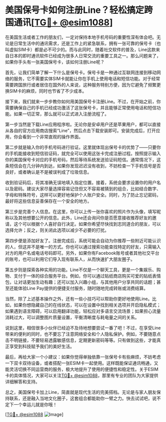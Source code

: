 # 美国保号卡如何注册Line？轻松搞定跨国通讯[[TG💪+ @esim1088](https://t.me/s/esim1088)]

在美国生活或者工作的朋友们，一定对保持本地手机号码的重要性深有体会吧。无论是日常生活中的通讯需求，还是工作上的紧急联系，拥有一张可靠的保号卡（也叫虚拟SIM卡）都是必不可少的。而与此同时，随着社交软件的普及，Line这款来自日本的即时通讯软件已经成为很多人日常交流的重要工具之一。那么问题来了，如果你手头有一张美国保号卡，该如何注册Line呢？

首先，让我们简单了解一下什么是保号卡。保号卡是一种通过互联网连接到移动网络的服务，它不需要实体SIM卡就能让你在手机上使用电话和短信功能。对于经常需要跨国旅行或者居住在国外的人来说，这种服务特别方便，因为它避免了频繁更换SIM卡的麻烦，同时也节省了不少成本。

接下来，我们就来一步步教你如何用美国保号卡注册Line。不过，在开始之前，你需要确保自己的手机已经成功激活了这张保号卡，并且能够正常使用电话和短信功能。如果一切正常，那么就可以正式进入注册流程了。

第一步当然是下载Line应用程序啦。无论你是安卓用户还是苹果用户，都可以直接从各自的官方应用商店搜索“Line”，然后点击下载安装即可。安装完成后，打开应用，你会看到一个非常直观的操作界面。

第二步就是输入你的手机号码进行验证。这里就体现出保号卡的优势了——只要你的手机能接收到短信验证码，就完全可以使用这张卡完成注册过程。按照提示输入你的美国保号卡对应的手机号码，然后等待系统发送验证码短信。通常情况下，这条短信会在几分钟内到达，如果你发现迟迟没有收到，不妨检查一下手机信号是否良好，或者确认是不是被误判成了垃圾信息。

收到验证码后，将其准确无误地填入指定位置。接着，系统会要求设置你的用户名以及密码。建议大家尽量选择容易记住但又不容易被猜到的组合，比如结合数字、字母和特殊符号，这样可以更好地保护个人账户安全。同时，为了防止忘记密码，最好将这些信息妥善保存在一个安全的地方。

第三步是完善个人信息。在这里，你可以上传一张你喜欢的照片作为头像，填写昵称以及其他想要公开的信息。此外，Line还会询问你是否愿意接收推荐好友的邀请，这个可以根据个人喜好自行决定。如果你希望尽快找到志同道合的朋友，可以选择允许；反之，则关闭此选项以减少不必要的打扰。

第四步便是添加好友了。注册完成后，系统可能会自动为你推荐一些附近可能认识的人，但这并不是唯一的方式。你也可以通过搜索功能查找特定的好友，只需输入对方的用户名或电话号码即可。另外，如果你有Facebook账号或者其他社交平台的账号，也可以利用它们导入现有联系人，从而快速扩大朋友圈子。

第五步则是探索各种实用的功能。Line不仅是一个聊天工具，更是一个集娱乐、购物、支付于一体的综合服务平台。例如，你可以通过贴纸商店购买可爱的贴纸表情包，让对话更加生动有趣；还可以加入兴趣小组，与其他用户分享共同的话题；甚至还能体验Line Pay提供的便捷支付服务，随时随地完成转账或消费结算。

当然，除了上述基本操作之外，还有一些小技巧可以帮助你更好地使用Line。比如，如果你想隐藏自己的在线状态，可以在设置中找到相关选项并开启隐私模式；如果遇到语言障碍，可以启用翻译功能，轻松应对多语言交流场景；如果担心流量消耗过大，可以调整图片质量设置，平衡清晰度与耗电量之间的关系。

说到这里，相信很多小伙伴已经迫不及待地想要尝试一番了吧！不过，在享受Line带来的便利的同时，也不要忘了注意网络安全和个人隐私保护。例如，不要随意点击不明链接，不要轻易透露敏感信息，定期更新密码等等。只有做到这些，才能真正享受到科技赋予我们的美好生活。

最后，再给大家一个小建议：如果你觉得单独依靠一张保号卡有些麻烦，不妨考虑一下双卡双待设备，或者搭配一张ESIM卡一起使用。这样既能保证通讯畅通，又能灵活切换不同运营商的服务，极大地提升了使用的便捷性和稳定性。关于ESIM卡的具体情况，大家可以关注[TG💪+ @esim1088](https://t.me/s/esim1088)，那里有专业的团队为大家提供详细解答和支持。

总之，美国保号卡加上Line，简直就是现代生活的完美搭档。无论是与家人朋友保持联系，还是融入当地文化圈子，这套组合都能助你一臂之力。快去试试吧，说不定下一个幸运儿就是你哦！

[[TG💪+ @esim1088](https://t.me/s/esim1088) ![Image](https://i.postimg.cc/4NQfJmqS/Snipaste-2025-05-13-00-14-12.png)]